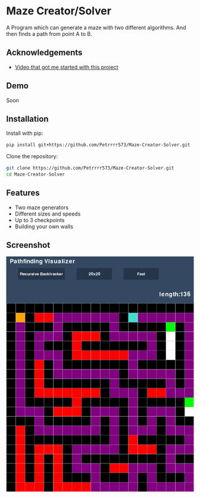 
# Maze Creator/Solver

A Program which can generate a maze with two different algorithms. And then finds a path from point A to B.
## Acknowledgements

 - [Video that got me started with this project](https://www.youtube.com/watch?v=JtiK0DOeI4A)
## Demo
Soon
## Installation

Install with pip:

```bash
pip install git+https://github.com/Petrrrr573/Maze-Creator-Solver.git
```


Clone the repository:

```bash
git clone https://github.com/Petrrrr573/Maze-Creator-Solver.git
cd Maze-Creator-Solver
```
    
## Features

- Two maze generators
- Different sizes and speeds
- Up to 3 checkpoints
- Building your own walls


## Screenshot

![App Screenshot](https://raw.githubusercontent.com/Petrrrr573/petrrrr573.github.io/main/images/MAZE.jpg)

